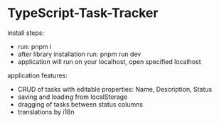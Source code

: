 # TypeScript-Task-Tracker

install steps:
- run: pnpm i
- after library installation run: pnpm run dev
- application will run on your localhost, open specified localhost


application features:
- CRUD of tasks with editable properties: Name, Description, Status
- saving and loading from localStorage
- dragging of tasks between status columns
- translations by i18n
